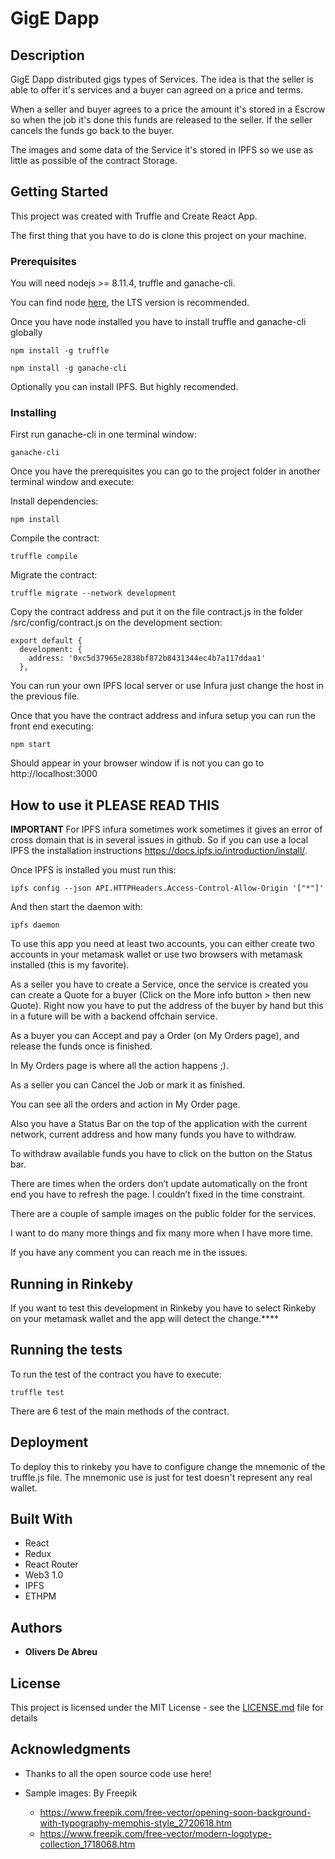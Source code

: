 # GigE Dapp

## Description

GigE Dapp distributed gigs types of Services. The idea is that the seller is able to offer it's services and a buyer can agreed on a price and terms.

When a seller and buyer agrees to a price the amount it's stored in a Escrow so when the job it's done this funds are released to the seller. If the seller cancels the funds go back to the buyer.

The images and some data of the Service it's stored in IPFS so we use as little as possible of the contract Storage.

## Getting Started

This project was created with Truffle and Create React App.

The first thing that you have to do is clone this project on your machine.

### Prerequisites

You will need nodejs >= 8.11.4, truffle and ganache-cli.

You can find node [here](https://nodejs.org/), the LTS version is recommended.

Once you have node installed you have to install truffle and ganache-cli globally

```
npm install -g truffle
```

```
npm install -g ganache-cli
```

Optionally you can install IPFS. But highly recomended.

### Installing

First run ganache-cli in one terminal window:

```
ganache-cli
```

Once you have the prerequisites you can go to the project folder in another terminal window and execute:

Install dependencies:

```
npm install
```

Compile the contract:

```
truffle compile
```

Migrate the contract:

```
truffle migrate --network development
```

Copy the contract address and put it on the file contract.js in the folder /src/config/contract.js on the development section:

```
export default {
  development: {
    address: '0xc5d37965e2838bf872b8431344ec4b7a117ddaa1'
  },
```

You can run your own IPFS local server or use Infura just change the host in the previous file.

Once that you have the contract address and infura setup you can run the front end executing:

```
npm start
```

Should appear in your browser window if is not you can go to http://localhost:3000

## How to use it PLEASE READ THIS

**IMPORTANT**
For IPFS infura sometimes work sometimes it gives an error of cross domain that is in several issues in github. So if you can use a local IPFS the installation instructions https://docs.ipfs.io/introduction/install/.

Once IPFS is installed you must run this:

```
ipfs config --json API.HTTPHeaders.Access-Control-Allow-Origin '["*"]'
```

And then start the daemon with:

```
ipfs daemon
```

To use this app you need at least two accounts, you can either create two accounts in your metamask wallet or use two browsers with metamask installed (this is my favorite).

As a seller you have to create a Service, once the service is created you can create a Quote for a buyer (Click on the More info button > then new Quote). Right now you have to put the address of the buyer by hand but this in a future will be with a backend offchain service.

As a buyer you can Accept and pay a Order (on My Orders page), and release the funds once is finished.

In My Orders page is where all the action happens ;).

As a seller you can Cancel the Job or mark it as finished.

You can see all the orders and action in My Order page.

Also you have a Status Bar on the top of the application with the current network, current address and how many funds you have to withdraw.

To withdraw available funds you have to click on the button on the Status bar.

There are times when the orders don’t update automatically on the front end you have to refresh the page. I couldn’t fixed in the time constraint.

There are a couple of sample images on the public folder for the services.

I want to do many more things and fix many more when I have more time.

If you have any comment you can reach me in the issues.

## Running in Rinkeby

If you want to test this development in Rinkeby you have to select Rinkeby on your metamask wallet and the app will detect the change.\*\*\*\*

## Running the tests

To run the test of the contract you have to execute:

```
truffle test
```

There are 6 test of the main methods of the contract.

## Deployment

To deploy this to rinkeby you have to configure change the mnemonic of the truffle.js file. The mnemonic use is just for test doesn't represent any real wallet.

## Built With

- React
- Redux
- React Router
- Web3 1.0
- IPFS
- ETHPM

## Authors

- **Olivers De Abreu**

## License

This project is licensed under the MIT License - see the [LICENSE.md](LICENSE.md) file for details

## Acknowledgments

- Thanks to all the open source code use here!

- Sample images: By Freepik
  - https://www.freepik.com/free-vector/opening-soon-background-with-typography-memphis-style_2720618.htm
  - https://www.freepik.com/free-vector/modern-logotype-collection_1718068.htm
